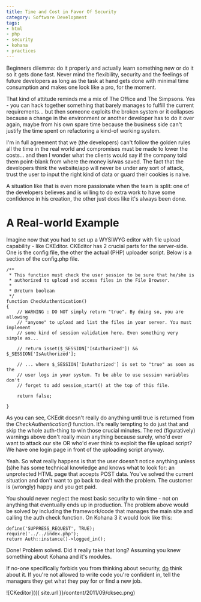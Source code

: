 ```yaml
---
title: Time and Cost in Favor Of Security
category: Software Development
tags:
- html
- php
- security
- kohana
- practices
---
```

Beginners dilemma: do it properly and actually learn something new or do it so it gets done fast. Never mind the flexibility, security and the feelings of future developers as long as the task at hand gets done with minimal time consumption and makes one look like a pro, for the moment.

That kind of attitude reminds me a mix of The Office and The Simpsons. Yes - you can hack together something that barely manages to fulfill the current requirements... but then someone exploits the broken system or it collapses because a change in the environment or another developer has to do it over again, maybe from his own spare time because the business side can't justify the time spent on refactoring a kind-of working system.

I'm in full agreement that we (the developers) can't follow the golden rules all the time in the real world and compromises must be made to lower the costs... and then I wonder what the clients would say if the company told them point-blank from where the money is/was saved. The fact that the developers think the website/app will never be under any sort of attack, trust the user to input the right kind of data or guard their cookies is naive.

A situation like that is even more passionate when the team is split: one of the developers believes and is willing to do extra work to have some confidence in his creation, the other just does like it's always been done.

# A Real-world Example

Imagine now that you had to set up a WYSIWYG editor with file upload capability - like CKEditor. CKEditor has 2 crucial parts for the server-side. One is the config file, the other the actual (PHP) uploader script. Below is a section of the config.php file.

```
/**
 * This function must check the user session to be sure that he/she is
 * authorized to upload and access files in the File Browser.
 *
 * @return boolean
 */
function CheckAuthentication()
{
    // WARNING : DO NOT simply return "true". By doing so, you are allowing
    // "anyone" to upload and list the files in your server. You must implement
    // some kind of session validation here. Even something very simple as...

    // return isset($_SESSION['IsAuthorized']) && $_SESSION['IsAuthorized'];

    // ... where $_SESSION['IsAuthorized'] is set to "true" as soon as the
    // user logs in your system. To be able to use session variables don't
    // forget to add session_start() at the top of this file.

    return false;

}
```

As you can see, CKEdit doesn't really do anything until true is returned from the <em>CheckAuthentication()</em> function. It's really tempting to do just that and skip the whole auth-thing to win those crucial minutes. The red (figuratively) warnings above don't really mean anything because surely, who'd ever want to attack our site OR who'd ever think to exploit the file upload script? We have one login page in front of the uploading script anyway.

Yeah. So what really happens is that the user doesn't notice anything unless (s)he has some technical knowledge and knows what to look for: an unprotected HTML page that accepts POST data. You've solved the current situation and don't want to go back to deal with the problem. The customer is (wrongly) happy and you get paid.

You should never neglect the most basic security to win time - not on anything that eventually ends up in production. The problem above would be solved by including the framework/code that manages the main site and calling the auth check function. On Kohana 3 it would look like this:

```
define('SUPPRESS_REQUEST', TRUE);
require('../../index.php');
return Auth::instance()->logged_in();
```
Done! Problem solved. Did it really take that long? Assuming you knew something about Kohana and it's modules.

If no-one specifically forbids you from thinking about security, <span style="text-decoration: underline">do</span> think about it. If you're not allowed to write code you're confident in, tell the managers they get what they pay for or find a new job.

![CKeditor]({{ site.url }}/content/2011/09/cksec.png)